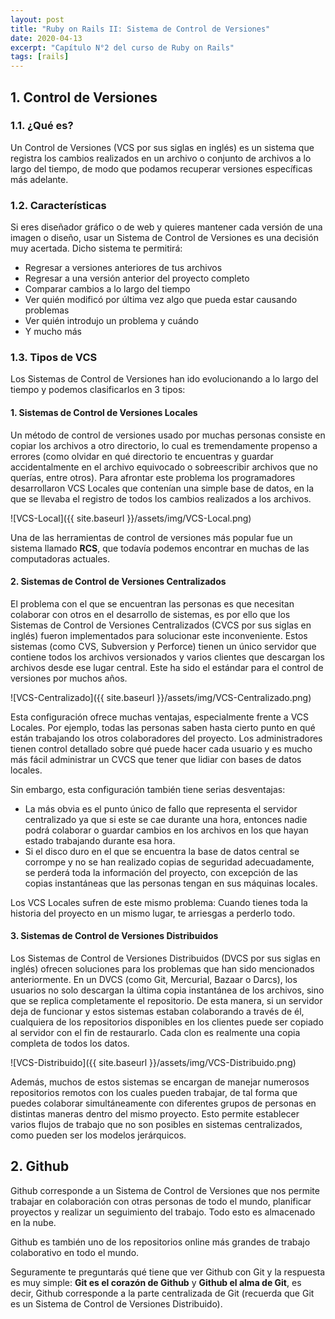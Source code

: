 ```yaml
---
layout: post
title: "Ruby on Rails II: Sistema de Control de Versiones"
date: 2020-04-13
excerpt: "Capítulo N°2 del curso de Ruby on Rails"
tags: [rails]
---
```


## 1. Control de Versiones

### 1.1. ¿Qué es?

Un Control de Versiones (VCS por sus siglas en inglés) es un sistema que registra los cambios realizados en un archivo o conjunto de archivos a lo largo del tiempo, de modo que podamos recuperar versiones específicas más adelante.

### 1.2. Características

Si eres diseñador gráfico o de web y quieres mantener cada versión de una imagen o diseño, usar un Sistema de Control de Versiones es una decisión muy acertada. Dicho sistema te permitirá:

* Regresar a versiones anteriores de tus archivos
* Regresar a una versión anterior del proyecto completo
* Comparar cambios a lo largo del tiempo
* Ver quién modificó por última vez algo que pueda estar causando problemas
* Ver quién introdujo un problema y cuándo
* Y mucho más

### 1.3. Tipos de VCS

Los Sistemas de Control de Versiones han ido evolucionando a lo largo del tiempo y podemos clasificarlos en 3 tipos:

#### 1. **Sistemas de Control de Versiones Locales**

Un método de control de versiones usado por muchas personas consiste en copiar los archivos a otro directorio, lo cual es tremendamente propenso a errores (como olvidar en qué directorio te encuentras y guardar accidentalmente en el archivo equivocado o sobreescribir archivos que no querías, entre otros). Para afrontar este problema los programadores desarrollaron VCS Locales que contenían una simple base de datos, en la que se llevaba el registro de todos los cambios realizados a los archivos.

![VCS-Local]({{ site.baseurl }}/assets/img/VCS-Local.png)

Una de las herramientas de control de versiones más popular fue un sistema llamado **RCS**, que todavía podemos encontrar en muchas de las computadoras actuales.

#### 2. **Sistemas de Control de Versiones Centralizados**

El problema con el que se encuentran las personas es que necesitan colaborar con otros en el desarrollo de sistemas, es por ello que los Sistemas de Control de Versiones Centralizados (CVCS por sus siglas en inglés) fueron implementados para solucionar este inconveniente. Estos sistemas (como CVS, Subversion y Perforce) tienen un único servidor que contiene todos los archivos versionados y varios clientes que descargan los archivos desde ese lugar central. Este ha sido el estándar para el control de versiones por muchos años.

![VCS-Centralizado]({{ site.baseurl }}/assets/img/VCS-Centralizado.png)

Esta configuración ofrece muchas ventajas, especialmente frente a VCS Locales. Por ejemplo, todas las personas saben hasta cierto punto en qué están trabajando los otros colaboradores del proyecto. Los administradores tienen control detallado sobre qué puede hacer cada usuario y es mucho más fácil administrar un CVCS que tener que lidiar con bases de datos locales.

Sin embargo, esta configuración también tiene serias desventajas:
* La más obvia es el punto único de fallo que representa el servidor centralizado ya que si este se cae durante una hora, entonces nadie podrá colaborar o guardar cambios en los archivos en los que hayan estado trabajando durante esa hora.
* Si el disco duro en el que se encuentra la base de datos central se corrompe y no se han realizado copias de seguridad adecuadamente, se perderá toda la información del proyecto, con excepción de las copias instantáneas que las personas tengan en sus máquinas locales.

Los VCS Locales sufren de este mismo problema: Cuando tienes toda la historia del proyecto en un mismo lugar, te arriesgas a perderlo todo.

#### 3. **Sistemas de Control de Versiones Distribuidos**

Los Sistemas de Control de Versiones Distribuidos (DVCS por sus siglas en inglés) ofrecen soluciones para los problemas que han sido mencionados anteriormente. En un DVCS (como Git, Mercurial, Bazaar o Darcs), los usuarios no solo descargan la última copia instantánea de los archivos, sino que se replica completamente el repositorio. De esta manera, si un servidor deja de funcionar y estos sistemas estaban colaborando a través de él, cualquiera de los repositorios disponibles en los clientes puede ser copiado al servidor con el fin de restaurarlo. Cada clon es realmente una copia completa de todos los datos.

![VCS-Distribuido]({{ site.baseurl }}/assets/img/VCS-Distribuido.png)

Además, muchos de estos sistemas se encargan de manejar numerosos repositorios remotos con los cuales pueden trabajar, de tal forma que puedes colaborar simultáneamente con diferentes grupos de personas en distintas maneras dentro del mismo proyecto. Esto permite establecer varios flujos de trabajo que no son posibles en sistemas centralizados, como pueden ser los modelos jerárquicos.

## 2. Github

Github corresponde a un Sistema de Control de Versiones que nos permite trabajar en colaboración con otras personas de todo el mundo, planificar proyectos y realizar un seguimiento del trabajo. Todo esto es almacenado en la nube.

Github es también uno de los repositorios online más grandes de trabajo colaborativo en todo el mundo.

Seguramente te preguntarás qué tiene que ver Github con Git y la respuesta es muy simple: **Git es el corazón de Github** y **Github el alma de Git**, es decir, Github corresponde a la parte centralizada de Git (recuerda que Git es un Sistema de Control de Versiones Distribuido).
